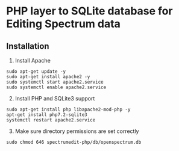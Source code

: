 # PHP layer to SQLite database for Editing Spectrum data

## Installation

1. Install Apache

```
sudo apt-get update -y
sudo apt-get install apache2 -y
sudo systemctl start apache2.service
sudo systemctl enable apache2.service
```

2. Install PHP and SQLite3 support

```
sudo apt-get install php libapache2-mod-php -y
apt-get install php7.2-sqlite3
systemctl restart apache2.service

```


3. Make sure directory permissions are set correctly
```
sudo chmod 646 spectrumedit-php/db/openspectrum.db

```

